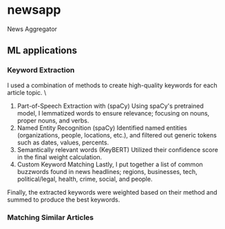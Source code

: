 # newsapp
News Aggregator


## ML applications
### Keyword Extraction
I used a combination of methods to create high-quality keywords for each article topic. \
1. Part-of-Speech Extraction with (spaCy)
   Using spaCy's pretrained model, I lemmatized words to ensure relevance; focusing on nouns, proper nouns, and verbs. 
2. Named Entity Recognition (spaCy)
   Identified named entities (organizations, people, locations, etc.), and filtered out generic tokens such as dates, values, percents.
3. Semantically relevant words (KeyBERT)
   Utilized their confidence score in the final weight calculation.
4. Custom Keyword Matching
   Lastly, I put together a list of common buzzwords found in news headlines; regions, businesses, tech, political/legal, health, crime, social, and people.

Finally, the extracted keywords were weighted based on their method and summed to produce the best keywords.

### Matching Similar Articles

   
  

